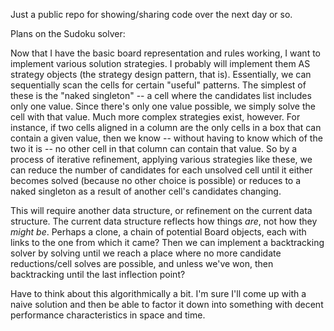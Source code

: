 Just a public repo for showing/sharing code over the next day or so.

Plans on the Sudoku solver:

Now that I have the basic board representation and rules working, I want to implement various solution strategies. I probably will implement them AS strategy objects (the strategy design pattern, that is). Essentially, we can sequentially scan the cells for certain "useful" patterns. The simplest of these is the "naked singleton" -- a cell where the candidates list includes only one value. Since there's only one value possible, we simply solve the cell with that value. Much more complex strategies exist, however. For instance, if two cells aligned in a column are the only cells in a box that can contain a given value, then we know -- without having to know which of the two it is -- no other cell in that column can contain that value. So by a process of iterative refinement, applying various strategies like these, we can reduce the number of candidates for each unsolved cell until it either becomes solved (because no other choice is possible) or reduces to a naked singleton as a result of another cell's candidates changing.

This will require another data structure, or refinement on the current data structure. The current data structure reflects how things *are*, not how they *might be*. Perhaps a clone, a chain of potential Board objects, each with links to the one from which it came? Then we can implement a backtracking solver by solving until we reach a place where no more candidate reductions/cell solves are possible, and unless we've won, then backtracking until the last inflection point?

Have to think about this algorithmically a bit. I'm sure I'll come up with a naive solution and then be able to factor it down into something with decent performance characteristics in space and time.